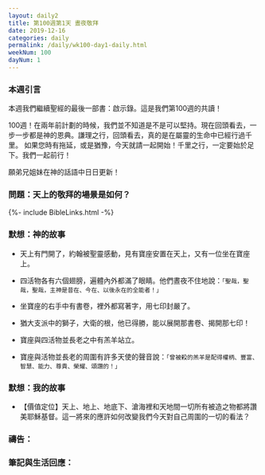 ```yaml
---
layout: daily2
title: 第100週第1天 晝夜敬拜
date: 2019-12-16
categories: daily
permalink: /daily/wk100-day1-daily.html
weekNum: 100
dayNum: 1
---
```

### 本週引言
本週我們繼續聖經的最後一部書：啟示錄。這是我們第100週的共讀！

100週！在兩年前計劃的時候，我們並不知道是不是可以堅持。現在回頭看去，一步一步都是神的恩典。謙理之行，回頭看去，真的是在屬靈的生命中已經行過千里。
如果您時有拖延，或是猶豫，今天就請一起開始！千里之行，一定要始於足下。我們一起前行！

願弟兄姐妹在神的話語中日日更新！

### 問題：天上的敬拜的場景是如何？

{%- include BibleLinks.html -%}

### 默想：神的故事
+	天上有門開了，約翰被聖靈感動，見有寶座安置在天上，又有一位坐在寶座上。

+	四活物各有六個翅膀，遍體內外都滿了眼睛。他們晝夜不住地說：`「聖哉，聖哉，聖哉，主神是昔在、今在、以後永在的全能者！」`

+	坐寶座的右手中有書卷，裡外都寫著字，用七印封嚴了。

+	猶大支派中的獅子，大衛的根，他已得勝，能以展開那書卷、揭開那七印！

+	寶座與四活物並長老之中有羔羊站立。

+	寶座與活物並長老的周圍有許多天使的聲音說：`「曾被殺的羔羊是配得權柄、豐富、智慧、能力、尊貴、榮耀、頌讚的！」`


### 默想：我的故事
+	【價值定位】天上、地上、地底下、滄海裡和天地間一切所有被造之物都將讚美耶穌基督。這一將來的應許如何改變我們今天對自己周圍的一切的看法？


### 禱告：

### 筆記與生活回應：

